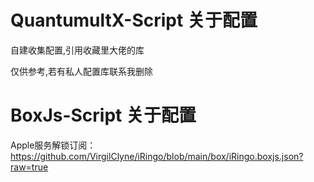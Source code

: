 # QuantumultX-Script 关于配置
自建收集配置,引用收藏里大佬的库

仅供参考,若有私人配置库联系我删除
# BoxJs-Script 关于配置
Apple服务解锁订阅：
https://github.com/VirgilClyne/iRingo/blob/main/box/iRingo.boxjs.json?raw=true
